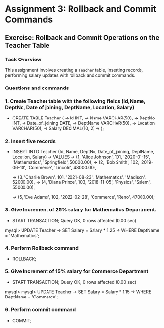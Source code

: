 # Assignment 3: Rollback and Commit Commands

## Exercise: Rollback and Commit Operations on the Teacher Table

### Task Overview

This assignment involves creating a `Teacher` table, inserting records, performing salary updates with rollback and commit commands.

### Questions and commands

### 1. Create Teacher table with the following fields (Id,Name, DeptNo, Date of joining, DeptName, Location, Salary)

- CREATE TABLE Teacher (
  -> Id INT,
  -> Name VARCHAR(50),
  -> DeptNo INT,
  -> Date_of_joining DATE,
  -> DeptName VARCHAR(50),
  -> Location VARCHAR(50),
  -> Salary DECIMAL(10, 2)
  -> );

### 2. Insert five records

- INSERT INTO Teacher (Id, Name, DeptNo, Date_of_joining, DeptName, Location, Salary)
  -> VALUES
  -> (1, 'Alice Johnson', 101, '2020-01-15', 'Mathematics', 'Springfield', 50000.00),
  -> (2, 'Bob Smith', 102, '2019-06-10', 'Commerce', 'Lincoln', 48000.00),

  -> (3, 'Charlie Brown', 101, '2021-08-23', 'Mathematics', 'Madison', 52000.00),
  -> (4, 'Diana Prince', 103, '2018-11-05', 'Physics', 'Salem', 55000.00),

  -> (5, 'Eve Adams', 102, '2022-02-28', 'Commerce', 'Reno', 47000.00);

### 3. Give Increment of 25% salary for Mathematics Department.

- START TRANSACTION;
  Query OK, 0 rows affected (0.00 sec)

mysql> UPDATE Teacher
-> SET Salary = Salary \* 1.25
-> WHERE DeptName = 'Mathematics';

### 4. Perform Rollback command

- ROLLBACK;

### 5. Give Increment of 15% salary for Commerce Department

- START TRANSACTION;
  Query OK, 0 rows affected (0.00 sec)

mysql>
mysql> UPDATE Teacher
-> SET Salary = Salary \* 1.15
-> WHERE DeptName = 'Commerce';

### 6. Perform commit command

- COMMIT;
